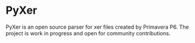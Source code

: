 # PyXer
PyXer is an open source parser for xer files created by Primavera P6. The project is work in progress and open for community contributions. 
